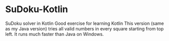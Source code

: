 # SuDoku-Kotlin
SuDoku solver in Kotlin
Good exercise for learning Kotlin
This version (same as my Java version) tries all valid numbers in every square starting from top left.
It runs much faster than Java on Windows.
